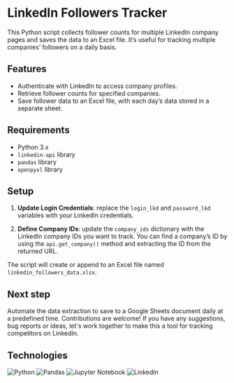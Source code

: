 # LinkedIn Followers Tracker

This Python script collects follower counts for multiple LinkedIn company pages and saves the data to an Excel file. It’s useful for tracking multiple companies’ followers on a daily basis.

## Features

- Authenticate with LinkedIn to access company profiles.
- Retrieve follower counts for specified companies.
- Save follower data to an Excel file, with each day’s data stored in a separate sheet.

## Requirements

- Python 3.x
- `linkedin-api` library
- `pandas` library
- `openpyxl` library

## Setup

1. **Update Login Credentials**: replace the `login_lkd` and `password_lkd` variables with your LinkedIn credentials.

2. **Define Company IDs**: update the `company_ids` dictionary with the LinkedIn company IDs you want to track. You can find a company’s ID by using the `api.get_company()` method and extracting the ID from the returned URL.


The script will create or append to an Excel file named `linkedin_followers_data.xlsx`.
         
## Next step

Automate the data extraction to save to a Google Sheets document daily at a predefined time.
Contributions are welcome! If you have any suggestions, bug reports or ideas, let's work together to make this a tool for tracking competitors on LinkedIn.

## Technologies

![Python](https://img.shields.io/badge/python-3670A0?style=for-the-badge&logo=python&logoColor=ffdd54) ![Pandas](https://img.shields.io/badge/pandas-%23150458.svg?style=for-the-badge&logo=pandas&logoColor=white) ![Jupyter Notebook](https://img.shields.io/badge/jupyter-%23FA0F00.svg?style=for-the-badge&logo=jupyter&logoColor=white) ![LinkedIn](https://img.shields.io/badge/linkedin-%230077B5.svg?style=for-the-badge&logo=linkedin&logoColor=white) 
